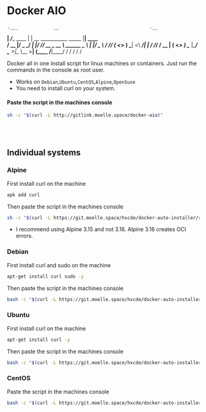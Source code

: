 # Docker AIO
    .___             __                                 .__        
  __| _/____   ____ |  | __ ___________          _____  |__| ____  
 / __ |/  _ \_/ ___\|  |/ // __ \_  __ \  ______ \__  \ |  |/  _ \ 
/ /_/ (  <_> )  \___|    <\  ___/|  | \/ /_____/  / __ \|  (  <_> )
\____ |\____/ \___  >__|_ \\___  >__|            (____  /__|\____/ 
     \/           \/     \/    \/                     \/           
     
Docker all in one install script for linux machines or containers.
Just run the commands in the console as root user.

- Works on `Debian`,`Ubuntu`,`CentOS`,`Alpine`,`OpenSuse`
- You need to install curl on your system.
#### Paste the script in the machines console
```bash
sh -c "$(curl -L http://gitlink.moelle.space/docker-aio)"
```

<br>
<br>

## Individual systems
### Alpine
First install curl on the machine
```bash
apk add curl
```
Then paste the script in the machines console
```bash
sh -c "$(curl -L https://git.moelle.space/hxcde/docker-auto-installer/raw/branch/main/alpine.sh)"
```
- I recommend using Alpine 3.15 and not 3.16. Alpine 3.16 creates OCI errors.
### Debian
First install curl and sudo on the machine
```bash
apt-get install curl sudo -y
```
Then paste the script in the machines console
```bash
bash -c "$(curl -L https://git.moelle.space/hxcde/docker-auto-installer/raw/branch/main/debian.sh)"
```
### Ubuntu
First install curl on the machine
```bash
apt-get install curl -y
```
Then paste the script in the machines console
```bash
bash -c "$(curl -L https://git.moelle.space/hxcde/docker-auto-installer/raw/branch/main/ubuntu.sh)"
```
### CentOS
Paste the script in the machines console
```bash
bash -c "$(curl -L https://git.moelle.space/hxcde/docker-auto-installer/raw/branch/main/centos.sh)"
```